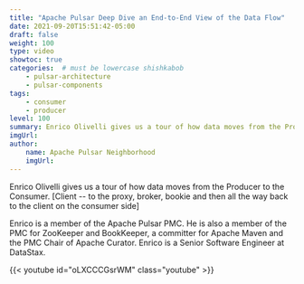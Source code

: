 ```yaml
---
title: "Apache Pulsar Deep Dive an End-to-End View of the Data Flow"
date: 2021-09-20T15:51:42-05:00
draft: false
weight: 100
type: video
showtoc: true
categories:  # must be lowercase shishkabob
    - pulsar-architecture
    - pulsar-components
tags:
    - consumer
    - producer
level: 100
summary: Enrico Olivelli gives us a tour of how data moves from the Producer to the Consumer.
imgUrl:
author:
    name: Apache Pulsar Neighborhood
    imgUrl:
---
```


Enrico Olivelli gives us a tour of how data moves from the Producer to the Consumer. [Client -- to the proxy, broker, bookie and then all the way back to the client on the consumer side]

Enrico is a member of the Apache Pulsar PMC. He is also a member of the PMC for ZooKeeper and BookKeeper, a committer for Apache Maven and the PMC Chair of Apache Curator. Enrico is a Senior Software Engineer at DataStax.

{{< youtube id="oLXCCCGsrWM" class="youtube" >}}
